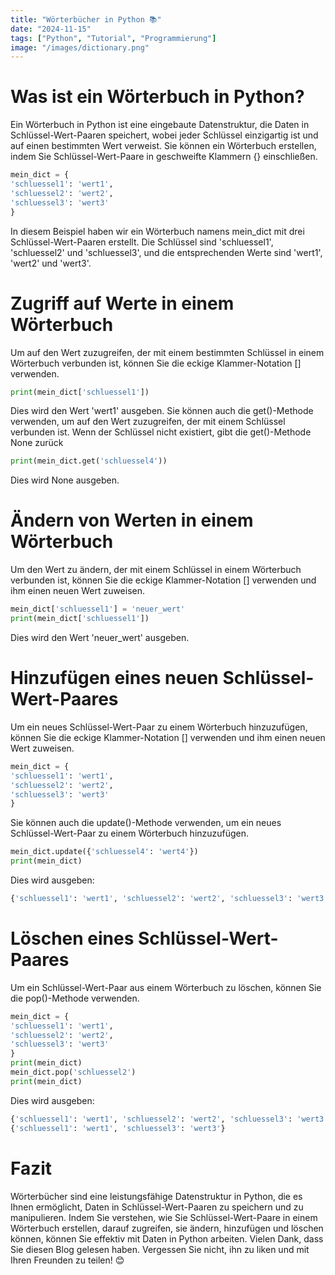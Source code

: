 ```yaml
---
title: "Wörterbücher in Python 📚"
date: "2024-11-15"
tags: ["Python", "Tutorial", "Programmierung"]
image: "/images/dictionary.png"
---
```


# Was ist ein Wörterbuch in Python?

Ein Wörterbuch in Python ist eine eingebaute Datenstruktur, die Daten in Schlüssel-Wert-Paaren speichert, wobei jeder
Schlüssel einzigartig ist und auf einen bestimmten Wert verweist.
Sie können ein Wörterbuch erstellen, indem Sie Schlüssel-Wert-Paare in geschweifte Klammern {} einschließen.

```python
mein_dict = {
'schluessel1': 'wert1',
'schluessel2': 'wert2',
'schluessel3': 'wert3'
}
```

In diesem Beispiel haben wir ein Wörterbuch namens mein_dict mit drei Schlüssel-Wert-Paaren erstellt.
Die Schlüssel sind 'schluessel1', 'schluessel2' und 'schluessel3', und die entsprechenden Werte sind 'wert1', 'wert2'
und 'wert3'.

# Zugriff auf Werte in einem Wörterbuch

Um auf den Wert zuzugreifen, der mit einem bestimmten Schlüssel in einem Wörterbuch verbunden ist, können Sie die eckige
Klammer-Notation [] verwenden.

```python
print(mein_dict['schluessel1'])
```

Dies wird den Wert 'wert1' ausgeben.
Sie können auch die get()-Methode verwenden, um auf den Wert zuzugreifen, der mit einem Schlüssel verbunden ist. Wenn
der Schlüssel nicht existiert, gibt die get()-Methode None zurück

```python
print(mein_dict.get('schluessel4'))
```

Dies wird None ausgeben.

# Ändern von Werten in einem Wörterbuch

Um den Wert zu ändern, der mit einem Schlüssel in einem Wörterbuch verbunden ist, können Sie die eckige Klammer-Notation
[] verwenden und ihm einen neuen Wert zuweisen.

```python
mein_dict['schluessel1'] = 'neuer_wert'
print(mein_dict['schluessel1'])
```

Dies wird den Wert 'neuer_wert' ausgeben.

# Hinzufügen eines neuen Schlüssel-Wert-Paares

Um ein neues Schlüssel-Wert-Paar zu einem Wörterbuch hinzuzufügen, können Sie die eckige Klammer-Notation [] verwenden
und ihm einen neuen Wert zuweisen.

```python
mein_dict = {
'schluessel1': 'wert1',
'schluessel2': 'wert2',
'schluessel3': 'wert3'
}
```

Sie können auch die update()-Methode verwenden, um ein neues Schlüssel-Wert-Paar zu einem Wörterbuch hinzuzufügen.

```python
mein_dict.update({'schluessel4': 'wert4'})
print(mein_dict)
```

Dies wird ausgeben:

```python
{'schluessel1': 'wert1', 'schluessel2': 'wert2', 'schluessel3': 'wert3', 'schluessel4': 'wert4'}
```

# Löschen eines Schlüssel-Wert-Paares

Um ein Schlüssel-Wert-Paar aus einem Wörterbuch zu löschen, können Sie die pop()-Methode verwenden.

```python
mein_dict = {
'schluessel1': 'wert1',
'schluessel2': 'wert2',
'schluessel3': 'wert3'
}
print(mein_dict)
mein_dict.pop('schluessel2')
print(mein_dict)
```

Dies wird ausgeben:

```python
{'schluessel1': 'wert1', 'schluessel2': 'wert2', 'schluessel3': 'wert3'}
{'schluessel1': 'wert1', 'schluessel3': 'wert3'}
```

# Fazit

Wörterbücher sind eine leistungsfähige Datenstruktur in Python, die es Ihnen ermöglicht, Daten in Schlüssel-Wert-Paaren
zu speichern und zu manipulieren.
Indem Sie verstehen, wie Sie Schlüssel-Wert-Paare in einem Wörterbuch erstellen, darauf zugreifen, sie ändern,
hinzufügen und löschen können, können Sie effektiv mit Daten in Python arbeiten.
Vielen Dank, dass Sie diesen Blog gelesen haben. Vergessen Sie nicht, ihn zu liken und mit Ihren Freunden zu teilen! 😊

